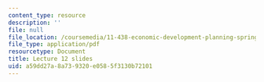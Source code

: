 ```yaml
---
content_type: resource
description: ''
file: null
file_location: /coursemedia/11-438-economic-development-planning-spring-2020/a59dd27a8a739320e0585f3130b72101_MIT11_438s20_lec12.pdf
file_type: application/pdf
resourcetype: Document
title: Lecture 12 slides
uid: a59dd27a-8a73-9320-e058-5f3130b72101
---
```

